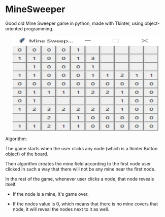 # MineSweeper

Good old Mine Sweeper game in python, made with Tkinter, using object-oriented programming.

<p align="center">
  <img width="460" height="300" src="https://github.com/ErtyumPX/MineSweeper/blob/main/image_game.jpeg">
</p>


Algorithm:

The game starts when the user clicks any node (which is a tkinter.Button object) of the board.

Then algorithm creates the mine field according to the first node user clicked in such a way that there will not be any mine near the first node.

In the rest of the game, whenever user clicks a node, that node reveals itself.

- If the node is a mine, it's game over.

- If the nodes value is 0, which means that there is no mine covers that node, it will reveal the nodes next to it as well.

